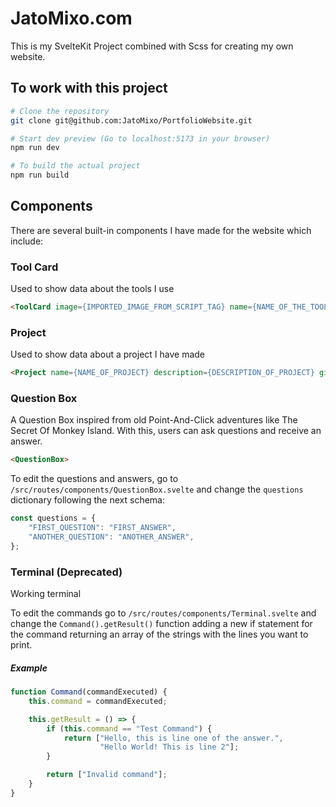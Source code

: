 # JatoMixo.com

This is my SvelteKit Project combined with Scss for creating my own website.

## To work with this project
```bash
# Clone the repository
git clone git@github.com:JatoMixo/PortfolioWebsite.git

# Start dev preview (Go to localhost:5173 in your browser)
npm run dev

# To build the actual project
npm run build
```

## Components
There are several built-in components I have made for the website which include:

### Tool Card
Used to show data about the tools I use

```html
<ToolCard image={IMPORTED_IMAGE_FROM_SCRIPT_TAG} name={NAME_OF_THE_TOOL} description={DESCRIPTION_OF_TOOL}>
```

### Project
Used to show data about a project I have made

```html
<Project name={NAME_OF_PROJECT} description={DESCRIPTION_OF_PROJECT} github={GITHUB_LINK_OF_PROJECT} tool={IMAGE_CONTAINED_LOGO_OF_TOOL_USED}>
```

### Question Box
A Question Box inspired from old Point-And-Click adventures like The Secret Of Monkey Island.
With this, users can ask questions and receive an answer.

```html
<QuestionBox>
```

To edit the questions and answers, go to `/src/routes/components/QuestionBox.svelte` and change the `questions` dictionary following the next schema:
```javascript
const questions = {
    "FIRST_QUESTION": "FIRST_ANSWER",
    "ANOTHER_QUESTION": "ANOTHER_ANSWER",
};
```

### Terminal (Deprecated)
Working terminal

To edit the commands go to `/src/routes/components/Terminal.svelte` and change the  `Command().getResult()` function adding a new if statement for the command returning an array of the strings with the lines you want to print.

##### Example
```javascript
function Command(commandExecuted) {
    this.command = commandExecuted;

    this.getResult = () => {
        if (this.command == "Test Command") {
            return ["Hello, this is line one of the answer.",
                    "Hello World! This is line 2"];
        }

        return ["Invalid command"];
    }
}
```